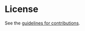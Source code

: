 # License

See the
[guidelines for contributions](https://github.com/erickinnear/draft-webtransport-http2/blob/master/CONTRIBUTING.md).
